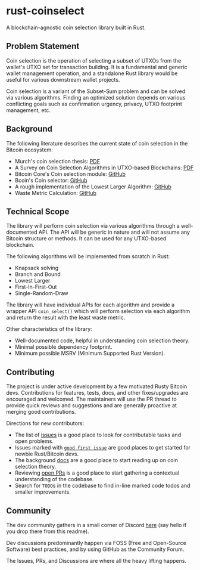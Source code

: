 # rust-coinselect

A blockchain-agnostic coin selection library built in Rust.

## Problem Statement

Coin selection is the operation of selecting a subset of UTXOs from the wallet's UTXO set for transaction building. It is a fundamental and generic wallet management operation, and a standalone Rust library would be useful for various downstream wallet projects.

Coin selection is a variant of the Subset-Sum problem and can be solved via various algorithms. Finding an optimized solution depends on various conflicting goals such as confirmation urgency, privacy, UTXO footprint management, etc.

## Background

The following literature describes the current state of coin selection in the Bitcoin ecosystem:

- Murch's coin selection thesis: [PDF](https://murch.one/erhardt2016coinselection.pdf)
- A Survey on Coin Selection Algorithms in UTXO-based Blockchains: [PDF](./docs/coinselectionpdf)
- Bitcoin Core's Coin selection module: [GitHub](https://github.com/bitcoin/bitcoin/blob/master/src/wallet/coinselection.cpp)
- Bcoin's Coin selector: [GitHub](https://github.com/bcoin-org/bcoin/blob/master/lib/wallet/coinselector.js)
- A rough implementation of the Lowest Larger Algorithm: [GitHub](https://github.com/Bitshala-Incubator/silent-pay/blob/main/packages/wallet/src/coin-selector.ts)
- Waste Metric Calculation: [GitHub](https://github.com/bitcoin/bitcoin/blob/baed5edeb611d949982c849461949c645f8998a7/src/wallet/coinselection.cpp#L795)

## Technical Scope

The library will perform coin selection via various algorithms through a well-documented API. The API will be generic in nature and will not assume any Bitcoin structure or methods. It can be used for any UTXO-based blockchain.

The following algorithms will be implemented from scratch in Rust:

- Knapsack solving
- Branch and Bound
- Lowest Larger
- First-In-First-Out
- Single-Random-Draw

The library will have individual APIs for each algorithm and provide a wrapper API `coin_select()` which will perform selection via each algorithm and return the result with the least waste metric.

Other characteristics of the library:

- Well-documented code, helpful in understanding coin selection theory.
- Minimal possible dependency footprint.
- Minimum possible MSRV (Minimum Supported Rust Version).

## Contributing

The project is under active development by a few motivated Rusty Bitcoin devs. Contributions for features, tests, docs, and other fixes/upgrades are encouraged and welcomed. The maintainers will use the PR thread to provide quick reviews and suggestions and are generally proactive at merging good contributions.

Directions for new contributors:

- The list of [issues](https://github.com/Bitshala-Incubator/rust-coinselect/issues) is a good place to look for contributable tasks and open problems.
- Issues marked with [`good first issue`](https://github.com/Bitshala-Incubator/rust-coinselect/issues?q=is%3Aopen+is%3Aissue+label%3A%22good+first+issue%22) are good places to get started for newbie Rust/Bitcoin devs.
- The background [docs](#background) are a good place to start reading up on coin selection theory.
- Reviewing [open PRs](https://github.com/Bitshala-Incubator/rust-coinselect/pulls) is a good place to start gathering a contextual understanding of the codebase.
- Search for `TODO`s in the codebase to find in-line marked code todos and smaller improvements.

## Community

The dev community gathers in a small corner of Discord [here](https://discord.gg/TSSAB3g4Zf) (say hello if you drop there from this readme).

Dev discussions predominantly happen via FOSS (Free and Open-Source Software) best practices, and by using GitHub as the Community Forum.

The Issues, PRs, and Discussions are where all the heavy lifting happens.